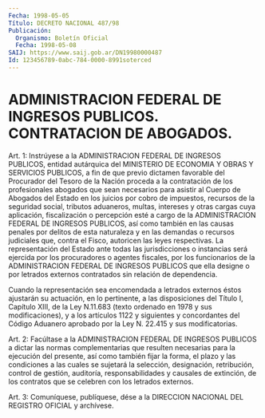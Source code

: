 ```yaml
---
Fecha: 1998-05-05
Título: DECRETO NACIONAL 487/98
Publicación:
  Organismo: Boletín Oficial
  Fecha: 1998-05-08
SAIJ: https://www.saij.gob.ar/DN19980000487
Id: 123456789-0abc-784-0000-8991soterced
---
```

# ADMINISTRACION FEDERAL DE INGRESOS PUBLICOS. CONTRATACION DE ABOGADOS.

<a id="1"></a>
Art. 1: Instrúyese a la ADMINISTRACION  FEDERAL  DE  INGRESOS PUBLICOS, entidad  autárquica  del MINISTERIO DE ECONOMIA Y OBRAS Y SERVICIOS  PUBLICOS, a fin de que  previo  dictamen  favorable  del Procurador del Tesoro de la Nación proceda a la contratación de los profesionales  abogados  que sean necesarios para asistir al Cuerpo de Abogados del Estado en  los  juicios  por  cobro  de  impuestos, recursos  de  la  seguridad  social,  tributos  aduaneros,  multas, intereses    y   otras  cargas  cuya  aplicación,  fiscalización  o percepción esté a  cargo  de  la ADMINISTRACION FEDERAL DE INGRESOS PUBLICOS, así como también en las  causas  penales  por  delitos de esta naturaleza y en las demandas o recursos judiciales que, contra el  Fisco,  autoricen las leyes respectivas. La representación  del Estado ante todas las jurisdicciones o instancias será ejercida por los procuradores  o  agentes  fiscales,  por los funcionarios de la ADMINISTRACION FEDERAL DE INGRESOS PUBLICOS  que ella designe o por letrados    externos  contratados  sin  relación  de    dependencia.

Cuando la representación  sea encomendada a letrados externos éstos ajustarán su actuación, en  lo  pertinente, a las disposiciones del Título I, Capítulo XIII, de la Ley N.11.683 (texto ordenado en 1978 y  sus  modificaciones),  y a los artículos  1122  y  siguientes  y concordantes del Código Aduanero aprobado por la Ley N. 22.415 y sus modificatorias.

<a id="2"></a>
Art. 2: Facúltase a la ADMINISTRACION FEDERAL DE INGRESOS PUBLICOS a dictar las normas complementarias que resulten necesarias para la ejecución del presente, así como también fijar la forma, el plazo y las condiciones a las cuales se sujetará la selección, designación, retribución,  control de gestión,  auditoría,  responsabilidades  y causales de extinción,  de  los  contratos  que se celebren con los letrados externos.

<a id="3"></a>
Art. 3: Comuníquese, publíquese, dése a la DIRECCION  NACIONAL DEL REGISTRO  OFICIAL  y  archívese.